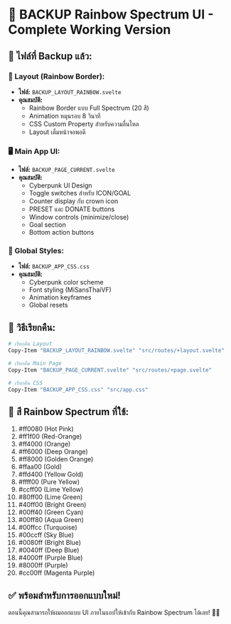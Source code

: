 # 🌈 BACKUP Rainbow Spectrum UI - Complete Working Version

## 📁 ไฟล์ที่ Backup แล้ว:

### 🎨 Layout (Rainbow Border):
- **ไฟล์:** `BACKUP_LAYOUT_RAINBOW.svelte`
- **คุณสมบัติ:** 
  - Rainbow Border แบบ Full Spectrum (20 สี)
  - Animation หมุนรอบ 8 วินาที
  - CSS Custom Property สำหรับความลื่นไหล
  - Layout เต็มหน้าจอพอดี

### 🖥️ Main App UI:
- **ไฟล์:** `BACKUP_PAGE_CURRENT.svelte`  
- **คุณสมบัติ:**
  - Cyberpunk UI Design
  - Toggle switches สำหรับ ICON/GOAL
  - Counter display กับ crown icon
  - PRESET และ DONATE buttons
  - Window controls (minimize/close)
  - Goal section
  - Bottom action buttons

### 🎨 Global Styles:
- **ไฟล์:** `BACKUP_APP_CSS.css`
- **คุณสมบัติ:**
  - Cyberpunk color scheme  
  - Font styling (MiSansThaiVF)
  - Animation keyframes
  - Global resets

## 🔄 วิธีเรียกคืน:
```bash
# เรียกคืน Layout
Copy-Item "BACKUP_LAYOUT_RAINBOW.svelte" "src/routes/+layout.svelte"

# เรียกคืน Main Page  
Copy-Item "BACKUP_PAGE_CURRENT.svelte" "src/routes/+page.svelte"

# เรียกคืน CSS
Copy-Item "BACKUP_APP_CSS.css" "src/app.css"
```

## 🌈 สี Rainbow Spectrum ที่ใช้:
1. #ff0080 (Hot Pink)
2. #ff1f00 (Red-Orange) 
3. #ff4000 (Orange)
4. #ff6000 (Deep Orange)
5. #ff8000 (Golden Orange)
6. #ffaa00 (Gold)
7. #ffd400 (Yellow Gold)
8. #ffff00 (Pure Yellow)
9. #ccff00 (Lime Yellow)
10. #80ff00 (Lime Green)
11. #40ff00 (Bright Green)
12. #00ff40 (Green Cyan)
13. #00ff80 (Aqua Green)
14. #00ffcc (Turquoise)
15. #00ccff (Sky Blue)
16. #0080ff (Bright Blue)
17. #0040ff (Deep Blue)
18. #4000ff (Purple Blue)
19. #8000ff (Purple)
20. #cc00ff (Magenta Purple)

## ✅ พร้อมสำหรับการออกแบบใหม่!
ตอนนี้คุณสามารถให้ผมออกแบบ UI ภายในแอปให้เข้ากับ Rainbow Spectrum ได้เลย! 🎨✨
